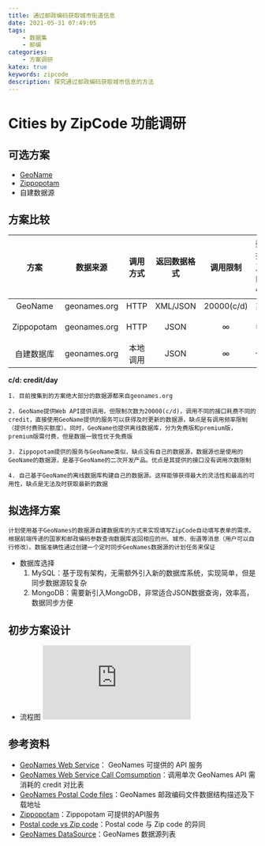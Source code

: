 ```yaml
---
title: 通过邮政编码获取城市街道信息
date: 2021-05-31 07:49:05
tags: 
	- 数据集
	- 邮编
categories: 
	- 方案调研
katex: true
keywords: zipcode 
description: 探究通过邮政编码获取城市信息的方法
---
```

# Cities by ZipCode 功能调研
## 可选方案
- [GeoName](https://www.geonames.org)
- [Zippopotam](http://api.zippopotam.us)
- 自建数据源

## 方案比较
方案 | 数据来源 | 调用方式 | 返回数据格式 | 调用限制 | 数据及时性 | 服务稳定性 | 实现复杂度
:-:|:-:|:-:|:-:|:-:|:-:|:-:|:-:
GeoName |geonames.org | HTTP | XML/JSON | 20000(c/d) | 高 | 高 | 低
Zippopotam | geonames.org | HTTP | JSON | ∞ | 中 | 较高 | 低
自建数据库 | geonames.org | 本地调用 | JSON | ∞ | 低 | 最高 | 高
**c/d: credit/day**

	1. 目前搜集到的方案绝大部分的数据源都来自geonames.org

	2. GeoName提供Web API提供调用，但限制次数为20000(c/d)，调用不同的接口耗费不同的credit，直接使用GeoName提供的服务可以获得及时更新的数据源，缺点是有调用频率限制（提供付费购买额度）。同时，GeoName也提供离线数据库，分为免费版和premium版，premium版需付费，但是数据一致性优于免费版

	3. Zippopotam提供的服务与GeoName类似，缺点没有自己的数据源，数据源也是使用的GeoName的数据源，是基于GeoName的二次开发产品。优点是其提供的接口没有调用次数限制

	4. 自己基于GeoName的离线数据库构建自己的数据源。这样能够获得最大的灵活性和最高的可用性，缺点是无法及时获取最新的数据

## 拟选择方案
	计划使用基于GeoNames的数据源自建数据库的方式来实现填写ZipCode自动填写表单的需求。根据前端传递的国家和邮政编码参数查询数据库返回相应的州、城市、街道等消息（用户可以自行修改）。数据准确性通过创建一个定时同步GeoNames数据源的计划任务来保证

- 数据库选择
	1. MySQL：基于现有架构，无需额外引入新的数据库系统，实现简单，但是同步数据源较复杂
	2. MongoDB：需要新引入MongoDB，非常适合JSON数据查询，效率高，数据同步方便

## 初步方案设计
- 流程图
![流程图](http://showdoc.ppunknown.cn/server/index.php?s=/api/attachment/visitFile/sign/02f7688935d02719920a277e797390ae)

## 参考资料
- [GeoNames Web Service](https://www.geonames.org/export/ws-overview.html)： GeoNames 可提供的 API 服务
- [GeoNames Web Service Call Comsumption](https://www.geonames.org/export/credits.html)：调用单次 GeoNames API 需消耗的 credit 对比表
- [GeoNames Postal Code files](http://download.geonames.org/export/zip/)：GeoNames 邮政编码文件数据结构描述及下载地址
- [Zippopotam](http://api.zippopotam.us)：Zippopotam 可提供的API服务
- [Postal code vs Zip code](https://keydifferences.com/difference-between-zip-code-and-postal-code.html)：Postal code 与 Zip code 的异同
- [GeoNames DataSource](http://www.geonames.org/data-sources.html)：GeoNames 数据源列表